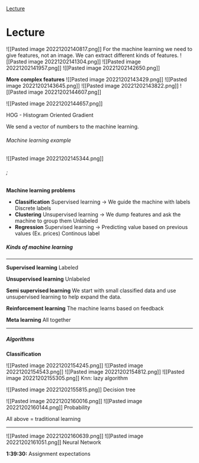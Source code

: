 [Lecture](https://changemakereducation-my.sharepoint.com/personal/susanna_tegnevall_cmeducations_se/_layouts/15/stream.aspx?id=%2Fpersonal%2Fsusanna%5Ftegnevall%5Fcmeducations%5Fse%2FDocuments%2FInspelningar%2FAI%2F20%20oct%20%2D%20Lecture%20Homam%20Mokayed%2D20221020%5F170016%2DMeeting%20Recording%2Emp4&nav=%7B%22playbackOptions%22%3A%7B%22startTimeInSeconds%22%3A1%2E463472%7D%7D)




# Lecture


![[Pasted image 20221202140817.png]]
For the machine learning we need to give features, not an image.
We can extract different kinds of features.
![[Pasted image 20221202141304.png]]
![[Pasted image 20221202141957.png]]
![[Pasted image 20221202142650.png]]

**More complex features**
![[Pasted image 20221202143429.png]]
![[Pasted image 20221202143645.png]]
![[Pasted image 20221202143822.png]]
![[Pasted image 20221202144607.png]]

![[Pasted image 20221202144657.png]]

HOG - Histogram Oriented Gradient

We send a vector of numbers to the machine learning.


###### Machine learning example
![[Pasted image 20221202145344.png]]
###### ;


**Machine learning problems**
- **Classification**
Supervised learning -> We guide the machine with labels
Discrete labels
- **Clustering**
Unsupervised learning -> We dump features and ask the machine to group them
Unlabeled
- **Regression**
Supervised learning -> Predicting value based on previous values (Ex. prices)
Continous label

##### Kinds of machine learning
***
**Supervised learning**
Labeled

**Unsupervised learning**
Unlabeled

**Semi supervised learning**
We start with small classified data and use unsupervised learning to help expand the data.

**Reinforcement learning**
The machine learns based on feedback

**Meta learning**
All together
***
##### Algorithms

**Classification**

![[Pasted image 20221202154245.png]]
![[Pasted image 20221202154543.png]]
![[Pasted image 20221202154812.png]]
![[Pasted image 20221202155305.png]]
Knn: lazy algorithm

![[Pasted image 20221202155815.png]]
Decision tree

![[Pasted image 20221202160016.png]]
![[Pasted image 20221202160144.png]]
Probability

All above = traditional learning
***

![[Pasted image 20221202160639.png]]
![[Pasted image 20221202161051.png]]
Neural Network




**1:39:30:** Assignment expectations

